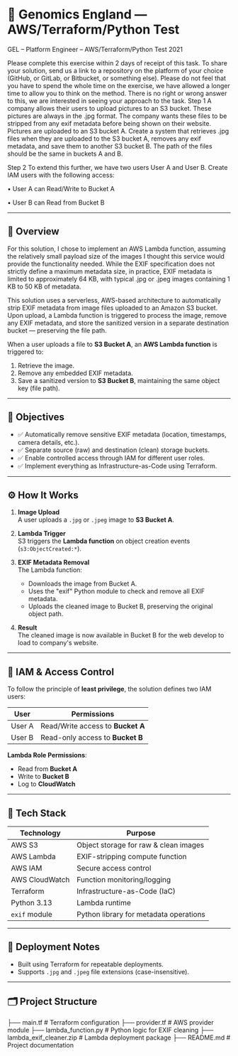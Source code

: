 
# 🧬 Genomics England — AWS/Terraform/Python Test

GEL – Platform Engineer – AWS/Terraform/Python Test 2021

Please complete this exercise within 2 days of receipt of this task. To share your
solution, send us a link to a repository on the platform of your choice (GitHub, or
GitLab, or Bitbucket, or something else). Please do not feel that you have to spend
the whole time on the exercise, we have allowed a longer time to allow you to think on
the method. There is no right or wrong answer to this, we are interested in seeing
your approach to the task.
Step 1
A company allows their users to upload pictures to an S3 bucket. These pictures are always in the .jpg format.
The company wants these files to be stripped from any exif metadata before being shown on their website.
Pictures are uploaded to an S3 bucket A.
Create a system that retrieves .jpg files when they are uploaded to the S3 bucket A, removes any exif metadata,
and save them to another S3 bucket B. The path of the files should be the same in buckets A and B.

Step 2
To extend this further, we have two users User A and User B. Create IAM users with the following access:

• User A can Read/Write to Bucket A

• User B can Read from Bucket B

---

## 📸 Overview

For this solution, I chose to implement an AWS Lambda function, assuming the relatively small payload size of the images I thought this service would provide the functionality needed. While the EXIF specification does not strictly define a maximum metadata size, in practice, EXIF metadata is limited to approximately 64 KB, with typical .jpg or .jpeg images containing 1 KB to 50 KB of metadata.

This solution uses a serverless, AWS-based architecture to automatically strip EXIF metadata from image files uploaded to an Amazon S3 bucket. Upon upload, a Lambda function is triggered to process the image, remove any EXIF metadata, and store the sanitized version in a separate destination bucket — preserving the file path.

When a user uploads a file to **S3 Bucket A**, an **AWS Lambda function** is triggered to:

1. Retrieve the image.
2. Remove any embedded EXIF metadata.
3. Save a sanitized version to **S3 Bucket B**, maintaining the same object key (file path).

---

## 🎯 Objectives

- ✅ Automatically remove sensitive EXIF metadata (location, timestamps, camera details, etc.).
- ✅ Separate source (raw) and destination (clean) storage buckets.
- ✅ Enable controlled access through IAM for different user roles.
- ✅ Implement everything as Infrastructure-as-Code using Terraform.

---

## ⚙️ How It Works

1. **Image Upload**  
   A user uploads a `.jpg` or `.jpeg` image to **S3 Bucket A**.

2. **Lambda Trigger**  
   S3 triggers the **Lambda function** on object creation events (`s3:ObjectCreated:*`).

3. **EXIF Metadata Removal**  
   The Lambda function:
   - Downloads the image from Bucket A.
   - Uses the "exif" Python module to check and remove all EXIF metadata.
   - Uploads the cleaned image to Bucket B, preserving the original object path.

4. **Result**  
   The cleaned image is now available in Bucket B for the web develop to load to company's website.

---

## 🔐 IAM & Access Control

To follow the principle of **least privilege**, the solution defines two IAM users:

| User     | Permissions                            |
|----------|----------------------------------------|
| User A   | Read/Write access to **Bucket A**      |
| User B   | Read-only access to **Bucket B**       |

**Lambda Role Permissions**:
- Read from **Bucket A**
- Write to **Bucket B**
- Log to **CloudWatch**

---

## 🧰 Tech Stack

| Technology      | Purpose                                 |
|----------------|------------------------------------------|
| AWS S3          | Object storage for raw & clean images   |
| AWS Lambda      | EXIF-stripping compute function         |
| AWS IAM         | Secure access control                   |
| AWS CloudWatch  | Function monitoring/logging             |
| Terraform       | Infrastructure-as-Code (IaC)            |
| Python 3.13     | Lambda runtime                          |
| `exif` module   | Python library for metadata operations  |

---

## 🚀 Deployment Notes

- Built using Terraform for repeatable deployments.
- Supports `.jpg` and `.jpeg` file extensions (case-insensitive).

---

## 🗂️ Project Structure

├── main.tf                     # Terraform configuration
├── provider.tf 		# AWS provider module
├── lambda_function.py          # Python logic for EXIF cleaning
├── lambda_exif_cleaner.zip     # Lambda deployment package
├── README.md                   # Project documentation

